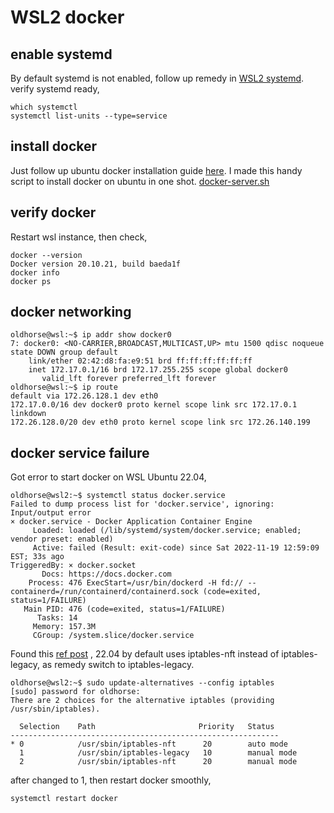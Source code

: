 # WSL2 docker 
## enable systemd 
By default systemd is not enabled, follow up remedy in [WSL2 systemd](./WSL2%20systemd.md).
verify systemd ready,
```
which systemctl 
systemctl list-units --type=service
```
## install docker 
Just follow up ubuntu docker installation guide [here](https://docs.docker.com/engine/install/ubuntu). 
I made this handy script to install docker on ubuntu in one shot.
[docker-server.sh](https://github.com/robertluwang/hands-on-nativecloud/blob/main/src/k8s-cri-dockerd/docker-server.sh)
## verify docker
Restart wsl instance, then check,
```
docker --version 
Docker version 20.10.21, build baeda1f
docker info
docker ps 
```
## docker networking
```
oldhorse@wsl:~$ ip addr show docker0
7: docker0: <NO-CARRIER,BROADCAST,MULTICAST,UP> mtu 1500 qdisc noqueue state DOWN group default 
    link/ether 02:42:d8:fa:e9:51 brd ff:ff:ff:ff:ff:ff
    inet 172.17.0.1/16 brd 172.17.255.255 scope global docker0
       valid_lft forever preferred_lft forever
oldhorse@wsl:~$ ip route
default via 172.26.128.1 dev eth0 
172.17.0.0/16 dev docker0 proto kernel scope link src 172.17.0.1 linkdown
172.26.128.0/20 dev eth0 proto kernel scope link src 172.26.140.199
```
## docker service failure
Got error to start docker on WSL Ubuntu 22.04, 
```
oldhorse@wsl2:~$ systemctl status docker.service
Failed to dump process list for 'docker.service', ignoring: Input/output error
× docker.service - Docker Application Container Engine
     Loaded: loaded (/lib/systemd/system/docker.service; enabled; vendor preset: enabled)
     Active: failed (Result: exit-code) since Sat 2022-11-19 12:59:09 EST; 33s ago
TriggeredBy: × docker.socket
       Docs: https://docs.docker.com
    Process: 476 ExecStart=/usr/bin/dockerd -H fd:// --containerd=/run/containerd/containerd.sock (code=exited, status=1/FAILURE)
   Main PID: 476 (code=exited, status=1/FAILURE)
      Tasks: 14
     Memory: 157.3M
     CGroup: /system.slice/docker.service
```
Found this [ref post](https://crapts.org/2022/05/15/install-docker-in-wsl2-with-ubuntu-22-04-lts/#:~:text=You%20need%20to%20switch%20to,Docker%20will%20start%20as%20expected!) , 22.04 by default uses iptables-nft instead of iptables-legacy, as remedy switch to iptables-legacy.
```
oldhorse@wsl2:~$ sudo update-alternatives --config iptables
[sudo] password for oldhorse: 
There are 2 choices for the alternative iptables (providing /usr/sbin/iptables).

  Selection    Path                       Priority   Status
------------------------------------------------------------
* 0            /usr/sbin/iptables-nft      20        auto mode
  1            /usr/sbin/iptables-legacy   10        manual mode
  2            /usr/sbin/iptables-nft      20        manual mode
```
after changed to 1, then restart docker smoothly, 
```
systemctl restart docker
```

